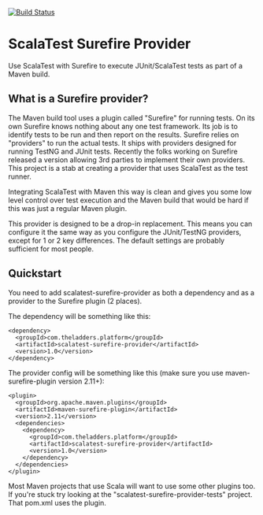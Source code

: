 [![Build Status](https://secure.travis-ci.org/TheLadders/scalatest-surefire-provider.png?branch=master)](http://travis-ci.org/TheLadders/scalatest-surefire-provider)

# ScalaTest Surefire Provider

Use ScalaTest with Surefire to execute JUnit/ScalaTest tests as part of a Maven build.

## What is a Surefire provider?
The Maven build tool uses a plugin called "Surefire" for running tests.  On its own Surefire knows nothing about
any one test framework.  Its job is to identify tests to be run and then report on the results.  Surefire relies
on "providers" to run the actual tests.  It ships with providers designed for running TestNG and JUnit tests.  Recently
the folks working on Surefire released a version allowing 3rd parties to implement their own providers.  This project is
a stab at creating a provider that uses ScalaTest as the test runner.

Integrating ScalaTest with Maven this way is clean and gives you some low level control over test
execution and the Maven build that would be hard if this was just a regular Maven plugin.

This provider is designed to be a drop-in replacement.  This means you can configure it the same way
as you configure the JUnit/TestNG providers, except for 1 or 2 key differences.  The default settings
are probably sufficient for most people.

## Quickstart
You need to add scalatest-surefire-provider as both a dependency and as a provider to the Surefire plugin (2 places).

The dependency will be something like this:

    <dependency>
      <groupId>com.theladders.platform</groupId>
      <artifactId>scalatest-surefire-provider</artifactId>
      <version>1.0</version>
    </dependency>

The provider config will be something like this (make sure you use maven-surefire-plugin version 2.11+):

    <plugin>
      <groupId>org.apache.maven.plugins</groupId>
      <artifactId>maven-surefire-plugin</artifactId>
      <version>2.11</version>
      <dependencies>
        <dependency>
          <groupId>com.theladders.platform</groupId>
          <artifactId>scalatest-surefire-provider</artifactId>
          <version>1.0</version>
        </dependency>
      </dependencies>
    </plugin>

Most Maven projects that use Scala will want to use some other plugins too. If you're stuck try
looking at the "scalatest-surefire-provider-tests" project.  That pom.xml uses the plugin.


